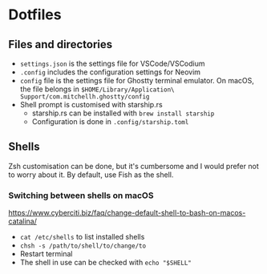 # Dotfiles

## Files and directories

- `settings.json` is the settings file for VSCode/VSCodium
- `.config` includes the configuration settings for Neovim
- `config` file is the settings file for Ghostty terminal emulator. On macOS, the file belongs in `$HOME/Library/Application\ Support/com.mitchellh.ghostty/config`
- Shell prompt is customised with starship.rs
    - starship.rs can be installed with `brew install starship`
    - Configuration is done in `.config/starship.toml`

## Shells

Zsh customisation can be done, but it's cumbersome and I would prefer not to worry about it. By default, use Fish as the shell.

### Switching between shells on macOS

<https://www.cyberciti.biz/faq/change-default-shell-to-bash-on-macos-catalina/>

- `cat /etc/shells` to list installed shells
- `chsh -s /path/to/shell/to/change/to`
- Restart terminal
- The shell in use can be checked with `echo "$SHELL"`
